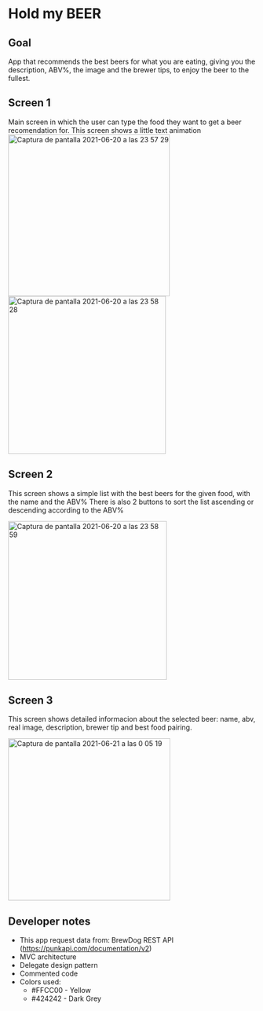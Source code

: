 
# Hold my BEER

## Goal

App that recommends the best beers for what you are eating, giving you the description, ABV%, the image and the brewer tips, to enjoy the beer to the fullest.

## Screen 1
Main screen in which the user can type the food they want to get a beer recomendation for.
This screen shows a little text animation
<img width="329" alt="Captura de pantalla 2021-06-20 a las 23 57 29" src="https://user-images.githubusercontent.com/46522592/122690622-f5d88800-d22a-11eb-8790-b62aed7c4d7f.png">
<img width="321" alt="Captura de pantalla 2021-06-20 a las 23 58 28" src="https://user-images.githubusercontent.com/46522592/122690632-07219480-d22b-11eb-9148-65856073e7d3.png">


## Screen 2
This screen shows a simple list with the best beers for the given food, with the name and the ABV%
There is also 2 buttons to sort the list ascending or descending according to the ABV%

<img width="323" alt="Captura de pantalla 2021-06-20 a las 23 58 59" src="https://user-images.githubusercontent.com/46522592/122690807-de4dcf00-d22b-11eb-8fb7-f7541ff6d837.png">


## Screen 3
This screen shows detailed informacion about the selected beer: name, abv, real image, description, brewer tip and best food pairing.

<img width="330" alt="Captura de pantalla 2021-06-21 a las 0 05 19" src="https://user-images.githubusercontent.com/46522592/122690809-e279ec80-d22b-11eb-8e68-186ef99ec315.png">


## Developer notes
- This app request data from: BrewDog REST API (https://punkapi.com/documentation/v2)
- MVC architecture
- Delegate design pattern
- Commented code
- Colors used:
    * #FFCC00 - Yellow
    * #424242 - Dark Grey



























